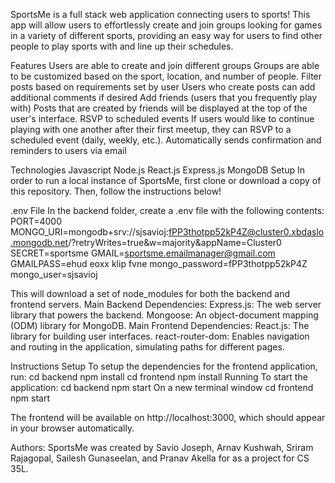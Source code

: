 
SportsMe is a full stack web application connecting users to sports! This app will allow users to effortlessly create and join groups looking for games in a variety of different sports, providing an easy way for users to find other people to play sports with and line up their schedules. 

Features
Users are able to create and join different groups
Groups are able to be customized based on the sport, location, and number of people.
Filter posts based on requirements set by user
Users who create posts can add additional comments if desired
Add friends (users that you frequently play with)
Posts that are created by friends will be displayed at the top of the user's interface.
RSVP to scheduled events
If users would like to continue playing with one another after their first meetup, they can RSVP to a scheduled event (daily, weekly, etc.).
Automatically sends confirmation and reminders to users via email

Technologies
Javascript 
Node.js 
React.js 
Express.js 
MongoDB 
Setup
In order to run a local instance of SportsMe, first clone or download a copy of this repository. Then, follow the instructions below!

.env File
In the backend folder, create a .env file  with the following contents:
PORT=4000 MONGO_URI=mongodb+srv://sjsavioj:fPP3thotpp52kP4Z@cluster0.xbdaslo.mongodb.net/?retryWrites=true&w=majority&appName=Cluster0 
SECRET=sportsme
GMAIL=sportsme.emailmanager@gmail.com 
GMAILPASS=ehud eoxx klip fvne mongo_password=fPP3thotpp52kP4Z mongo_user=sjsavioj

This will download a set of node_modules for both the backend and frontend servers.
Main Backend Dependencies:
Express.js: The web server library that powers the backend.
Mongoose: An object-document mapping (ODM) library for MongoDB.
Main Frontend Dependencies:
React.js: The library for building user interfaces.
react-router-dom: Enables navigation and routing in the application, simulating paths for different pages.

Instructions
Setup
To setup the dependencies for the frontend application, run:
cd backend
npm install
cd frontend
npm install
Running
To start the application:
cd backend
npm start
On a new terminal window
cd frontend
npm start 

The frontend will be available on http://localhost:3000, which should appear in your browser automatically.

Authors: SportsMe was created by Savio Joseph, Arnav Kushwah, Sriram Rajagopal, Sailesh Gunaseelan, and Pranav Akella for as a project for CS 35L.

